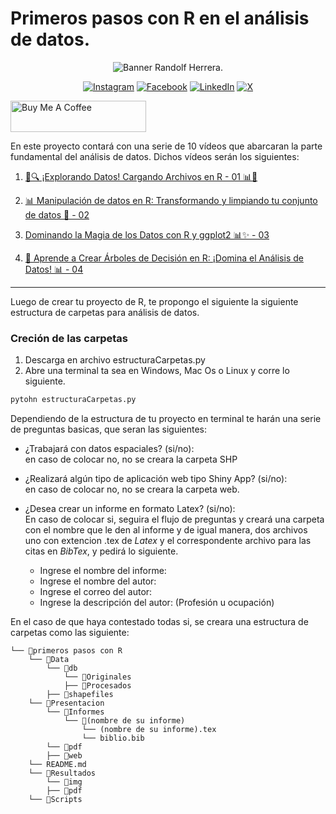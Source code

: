 # Primeros pasos con R en el análisis de datos.


<div style="text-align: center;"> 

![Banner Randolf Herrera.](banner.png)

</div>

<div style="text-align: center;"> 

[![Instagram](https://img.shields.io/badge/Instagram-%23E4405F.svg?style=for-the-badge&logo=Instagram&ogoColor=white)](https://www.instagram.com/randolfherrera/)
[![Facebook](https://img.shields.io/badge/Facebook-%231877F2.svg?style=for-the-badge&logo=Facebook&logoColor=white)](https://www.facebook.com/profile.php?id=100089453334909)
[![LinkedIn](https://img.shields.io/badge/linkedin-%230077B5.svg?style=for-the-badge&logo=linkedin&logoColor=white)](https://www.linkedin.com/in/randolf-herrera-rinc%C3%B3n-/)
[![X](https://img.shields.io/badge/X-%23000000.svg?style=for-the-badge&logo=X&logoColor=white)](https://x.com/randolfherrera)
</div>

<a href="https://www.buymeacoffee.com/randherdatascience" target="_blank"><img src="https://cdn.buymeacoffee.com/buttons/v2/default-yellow.png" alt="Buy Me A Coffee" style="height: 50px !important;width: 217px !important;" ></a>

En este proyecto contará con una serie de 10 vídeos que abarcaran la parte fundamental del análisis de datos. Dichos vídeos serán los siguientes:



1. [📂🔍 ¡Explorando Datos! Cargando Archivos en R - 01 📊🔌](https://www.youtube.com/watch?v=beltQGIiLmc&t=149s)

2. [📊 Manipulación de datos en R: Transformando y limpiando tu conjunto de datos 🧹 - 02](https://www.youtube.com/watch?v=D8lY3euBz-8)

3. [Dominando la Magia de los Datos con R y ggplot2 📊✨ - 03](https://youtu.be/5EWWG5DvO98)

4. [🌳 Aprende a Crear Árboles de Decisión en R: ¡Domina el Análisis de Datos! 📊 - 04 
](https://youtu.be/aLG1FfhSOrA)


---

Luego de crear tu proyecto de R, te propongo el siguiente la siguiente estructura de carpetas para análisis de datos.


### Creción de las carpetas
1. Descarga en archivo estructuraCarpetas.py
2. Abre una terminal ta sea en Windows, Mac Os o Linux y corre lo siguiente.

```bash
pytohn estructuraCarpetas.py
```
Dependiendo de la estructura de tu proyecto en terminal te harán una serie de preguntas basicas, que seran las siguientes:

- ¿Trabajará con datos espaciales? (si/no):<br>
  en caso de colocar no, no se creara la carpeta SHP
- ¿Realizará algún tipo de aplicación web tipo Shiny App? (si/no): <br>
  en caso de colocar no, no se creara la carpeta web.
- ¿Desea crear un informe en formato Latex? (si/no): <br>
  En caso de colocar si, seguira el flujo de preguntas y creará una carpeta con el nombre que le den al informe y de igual manera, dos archivos uno con extencion .tex de $Latex$ y el correspondente archivo para las citas en $BibTex$, y pedirá lo siguiente.
    
    - Ingrese el nombre del informe:
    - Ingrese el nombre del autor:
    - Ingrese el correo del autor:
    - Ingrese la descripción del autor: (Profesión u ocupación)


En el caso de que haya contestado todas si, se creara una estructura de carpetas como las siguiente:





```
└── 📁primeros pasos con R
    └── 📁Data
        └── 📁db
            └── 📁Originales
            ├── 📁Procesados
        ├── 📁shapefiles
    └── 📁Presentacion
        └── 📁Informes
            └── 📁(nombre de su informe)
                └── (nombre de su informe).tex
                └── biblio.bib
        └── 📁pdf
        ├── 📁web
    └── README.md
    └── 📁Resultados
        └── 📁img
        ├── 📁pdf
    └── 📁Scripts
```